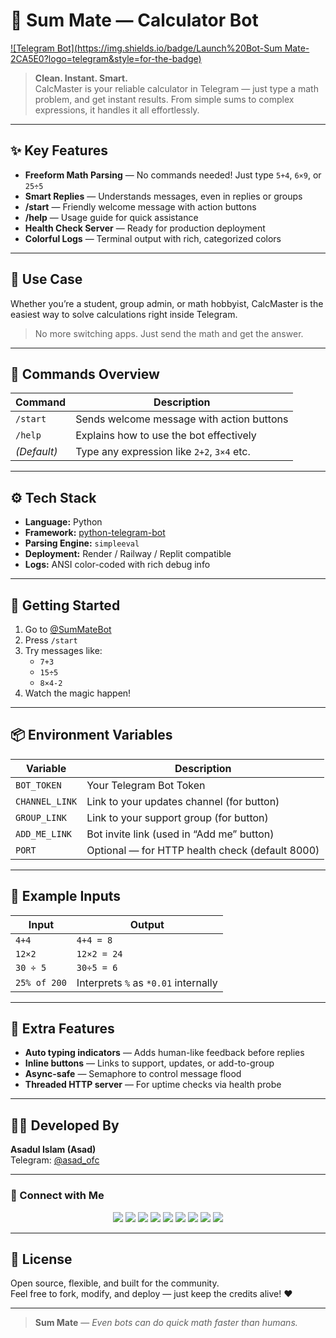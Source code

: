 # 🧮 Sum Mate — Calculator Bot  
[![Telegram Bot](https://img.shields.io/badge/Launch%20Bot-Sum Mate-2CA5E0?logo=telegram&style=for-the-badge)](https://t.me/SumMateBot)

> **Clean. Instant. Smart.**  
> CalcMaster is your reliable calculator in Telegram — just type a math problem, and get instant results. From simple sums to complex expressions, it handles it all effortlessly.

---

## ✨ Key Features

- **Freeform Math Parsing** — No commands needed! Just type `5+4`, `6×9`, or `25÷5`  
- **Smart Replies** — Understands messages, even in replies or groups  
- **/start** — Friendly welcome message with action buttons  
- **/help** — Usage guide for quick assistance  
- **Health Check Server** — Ready for production deployment  
- **Colorful Logs** — Terminal output with rich, categorized colors  

---

## 🧠 Use Case

Whether you’re a student, group admin, or math hobbyist, CalcMaster is the easiest way to solve calculations right inside Telegram.

> No more switching apps. Just send the math and get the answer.

---

## 📜 Commands Overview

| Command     | Description                                  |
|-------------|----------------------------------------------|
| `/start`    | Sends welcome message with action buttons    |
| `/help`     | Explains how to use the bot effectively      |
| *(Default)* | Type any expression like `2+2`, `3×4` etc.   |

---

## ⚙️ Tech Stack

- **Language:** Python  
- **Framework:** [python-telegram-bot](https://github.com/python-telegram-bot/python-telegram-bot)  
- **Parsing Engine:** `simpleeval`  
- **Deployment:** Render / Railway / Replit compatible  
- **Logs:** ANSI color-coded with rich debug info  

---

## 🚀 Getting Started

1. Go to [@SumMateBot](https://t.me/SumMateBot)  
2. Press `/start`  
3. Try messages like:
   - `7+3`
   - `15÷5`
   - `8×4-2`
4. Watch the magic happen!

---

## 📦 Environment Variables

| Variable        | Description                                  |
|-----------------|----------------------------------------------|
| `BOT_TOKEN`     | Your Telegram Bot Token                      |
| `CHANNEL_LINK`  | Link to your updates channel (for button)    |
| `GROUP_LINK`    | Link to your support group (for button)      |
| `ADD_ME_LINK`   | Bot invite link (used in “Add me” button)    |
| `PORT`          | Optional — for HTTP health check (default 8000) |

---

## 🧪 Example Inputs

| Input           | Output          |
|-----------------|-----------------|
| `4+4`           | `4+4 = 8`       |
| `12×2`          | `12×2 = 24`     |
| `30 ÷ 5`        | `30÷5 = 6`      |
| `25% of 200`    | Interprets `%` as `*0.01` internally |

---

## 🧰 Extra Features

- **Auto typing indicators** — Adds human-like feedback before replies  
- **Inline buttons** — Links to support, updates, or add-to-group  
- **Async-safe** — Semaphore to control message flood  
- **Threaded HTTP server** — For uptime checks via health probe  

---

## 👨‍💻 Developed By

**Asadul Islam (Asad)**  
Telegram: [@asad_ofc](https://t.me/asad_ofc)

---

### 💌 Connect with Me

<p align="center">
  <a href="https://t.me/asad_ofc"><img src="https://img.shields.io/badge/Telegram-2CA5E0?style=for-the-badge&logo=telegram&logoColor=white" /></a>
  <a href="mailto:mr.asadul.islam00@gmail.com"><img src="https://img.shields.io/badge/Gmail-D14836?style=for-the-badge&logo=gmail&logoColor=white" /></a>
  <a href="https://youtube.com/@asad_ofc"><img src="https://img.shields.io/badge/YouTube-FF0000?style=for-the-badge&logo=youtube&logoColor=white" /></a>
  <a href="https://instagram.com/aasad_ofc"><img src="https://img.shields.io/badge/Instagram-E4405F?style=for-the-badge&logo=instagram&logoColor=white" /></a>
  <a href="https://tiktok.com/@asad_ofc"><img src="https://img.shields.io/badge/TikTok-000000?style=for-the-badge&logo=tiktok&logoColor=white" /></a>
  <a href="https://x.com/asad_ofc"><img src="https://img.shields.io/badge/X-000000?style=for-the-badge&logo=twitter&logoColor=white" /></a>
  <a href="https://facebook.com/aasad.ofc"><img src="https://img.shields.io/badge/Facebook-1877F2?style=for-the-badge&logo=facebook&logoColor=white" /></a>
  <a href="https://www.threads.net/@aasad_ofc"><img src="https://img.shields.io/badge/Threads-000000?style=for-the-badge&logo=threads&logoColor=white" /></a>
  <a href="https://discord.com/users/1067999831416635473"><img src="https://img.shields.io/badge/Discord-asad__ofc-5865F2?style=for-the-badge&logo=discord&logoColor=white" /></a>
</p>

---

## 📄 License

Open source, flexible, and built for the community.  
Feel free to fork, modify, and deploy — just keep the credits alive! ❤️

---

> **Sum Mate** — *Even bots can do quick math faster than humans.*